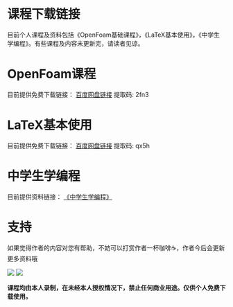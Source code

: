 # 课程下载链接

目前个人课程及资料包括《OpenFoam基础课程》，《LaTeX基本使用》，《中学生学编程》。有些课程及内容未更新完，请读者见谅。

# OpenFoam课程

目前提供免费下载链接： [百度网盘链接](https://pan.baidu.com/s/1ZdFREVN3VeO_Nf9Yiuf5Jw) 提取码: 2fn3

# LaTeX基本使用

目前提供免费下载链接： [百度网盘链接](https://pan.baidu.com/s/1Jhvh6A2jXWWxk5Bl6Nr51g) 提取码: qx5h

# 中学生学编程

目前提供资料链接： [《中学生学编程》](https://blackedu.readthedocs.io/zh_CN/latest/)

# 支持

如果觉得作者的内容对您有帮助，不妨可以打赏作者一杯咖啡☕️，作者今后会更新更多资料哦

![](https://raw.githubusercontent.com/blackedu/blackedu.github.io/master/images/alipay.png) ![](https://raw.githubusercontent.com/blackedu/blackedu.github.io/master/images/wechatpay.png)

**课程均由本人录制，在未经本人授权情况下，禁止任何商业用途。仅供个人免费下载使用。**
